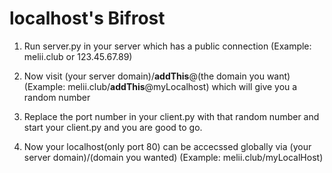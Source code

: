# localhost's Bifrost


1. Run server.py in your server which has a public connection (Example: melii.club or 123.45.67.89)

2. Now visit (your server domain)/**addThis**@(the domain you want) (Example: melii.club/**addThis**@myLocalhost) which will give you a random number

3. Replace the port number in your client.py with that random number and start your client.py and you are good to go.

4. Now your localhost(only port 80) can be accecssed globally via (your server domain)/(domain you wanted) (Example: melii.club/myLocalHost)


